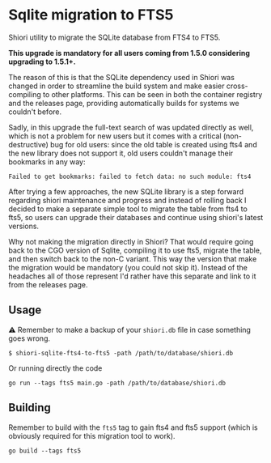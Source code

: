 # Sqlite migration to FTS5

Shiori utility to migrate the SQLite database from FTS4 to FTS5.

**This upgrade is mandatory for all users coming from 1.5.0 considering upgrading to 1.5.1+.**

The reason of this is that the SQLite dependency used in Shiori was changed in order to streamline the build system and make easier cross-compiling to other platforms. This can be seen in both the container registry and the releases page, providing automatically builds for systems we couldn't before.

Sadly, in this upgrade the full-text search of was updated directly as well, which is not a problem for new users but it comes with a critical (non-destructive) bug for old users: since the old table is created using fts4 and the new library does not support it, old users couldn't manage their bookmarks in any way:

```
Failed to get bookmarks: failed to fetch data: no such module: fts4
```

After trying a few approaches, the new SQLite library is a step forward regarding shiori maintenance and progress and instead of rolling back I decided to make a separate simple tool to migrate the table from fts4 to fts5, so users can upgrade their databases and continue using shiori's latest versions.

Why not making the migration directly in Shiori? That would require going back to the CGO version of Sqlite, compiling it to use fts5, migrate the table, and then switch back to the non-C variant. This way the version that make the migration would be mandatory (you could not skip it). Instead of the headaches all of those represent I'd rather have this separate and link to it from the releases page.

## Usage

:warning: Remember to make a backup of your `shiori.db` file in case something goes wrong.

```
$ shiori-sqlite-fts4-to-fts5 -path /path/to/database/shiori.db
```

Or running directly the code

```
go run --tags fts5 main.go -path /path/to/database/shiori.db
```

## Building

Remember to build with the `fts5` tag to gain fts4 and fts5 support (which is obviously required for this migration tool to work).

```
go build --tags fts5
```
